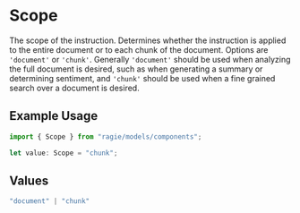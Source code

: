 # Scope

The scope of the instruction. Determines whether the instruction is applied to the entire document or to each chunk of the document. Options are `'document'` or `'chunk'`. Generally `'document'` should be used when analyzing the full document is desired, such as when generating a summary or determining sentiment, and `'chunk'` should be used when a fine grained search over a document is desired.

## Example Usage

```typescript
import { Scope } from "ragie/models/components";

let value: Scope = "chunk";
```

## Values

```typescript
"document" | "chunk"
```